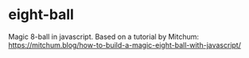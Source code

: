 # eight-ball
Magic 8-ball in javascript. Based on a tutorial by Mitchum:
https://mitchum.blog/how-to-build-a-magic-eight-ball-with-javascript/
